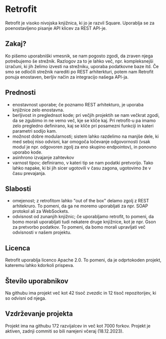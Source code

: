 # Retrofit
Retrofit je visoko nivojska knjižnica, ki jo je razvil Square. Uporablja se za poenostavljeno pisanje API klicev za REST API-je.

## Zakaj?
Ko pišemo uporabniški vmesnik, se nam pogosto zgodi, da zraven njega potrebujemo še strežnik. Razlogov za to je lahko več, npr. kompleksnejši izračuni, ki jih želimo izvesti na strežniku, uporaba podatkovne baze itd.
Če smo se odločili strežnik narediti po REST arhiterkturi, potem nam Retrofit ponuja enostaven, berljiv način za integracijo našega API-ja.

## Prednosti
- enostavnost uporabe; če poznamo REST arhitekturo, je uporaba knjižnice zelo enostavna.
- berljivost in preglednsot kode; pri večjih projektih se nam večkrat zgodi, da se zgubimo in ne vemo več, kje se kliče kaj. Pri retrofit-u pa imamo zelo pregledno definirano, kaj se kliče pri posamezni funkciji in kateri parametri sodijo kam.
- možnost dobre modularnosti; sistem lahko razdelimo na manjše dele, ki med seboj niso odvisni, kar omogoča ločevanje odgovornosti (vsak modul je npr. odgovoren zgolj za eno skupino endpointov), in ponovno uporabo kode.
- asinhrono izvajanje zahtevkov
- varnost tipov; definiramo, v kateri tip se nam podatki pretvorijo. Tako lahko napake, ki bi jih sicer ugotovili v času zagona, ugotovimo že v času prevajanja.

## Slabosti
- omejenost; z retrofitom lahko "out of the box" delamo zgolj z REST arhitekruro. To pomeni, da ga ne moremo uporabljati za npr. SOAP protokol ali za WebSockets.
- odvisnost od zunanjih knjižnic; če uporabljamo retrofit, to pomeni, da bomo morali uporabljati tudi nekatere druge knjižnice, kot je npr. Gson za pretvorbo podatkov. To pomeni, da bomo morali upravljati več odvisnosti v našem projektu.

## Licenca
Retrofit uporablja licenco Apache 2.0. To pomeni, da je odprtokoden projekt, kateremu lahko kdorkoli prispeva. 

## Število uporabnikov
Na githubu ima projekt več kot 42 tisoč zvezdic in 12 tisoč repozitorijev, ki so odvisni od njega.

## Vzdrževanje projekta
Projekt ima na githubu 172 razvijalcev in več kot 7000 forkov. Projekt je aktiven, zadnji commiti so bili narejeni včeraj (18.12.2023).
